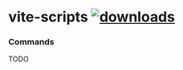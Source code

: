# vite-scripts [![downloads](https://badgen.now.sh/npm/dm/@pota/vite-scripts)](https://npmjs.org/package/@pota/vite-scripts)

### Commands

TODO
